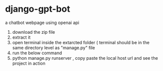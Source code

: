 # django-gpt-bot
a chatbot webpage using openai api

1. download the zip file
2. extract it 
3. open terminal inside the extarcted folder ( terminal should be in the same directory level as "manage.py" file
4. run the below command
5. python manage.py runserver , copy paste the local host url and see the project in action
